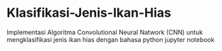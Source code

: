 # Klasifikasi-Jenis-Ikan-Hias
Implementasi Algoritma Convolutional Neural Natwork (CNN) untuk mengklasifikasi jenis ikan hias dengan bahasa python jupyter notebook
